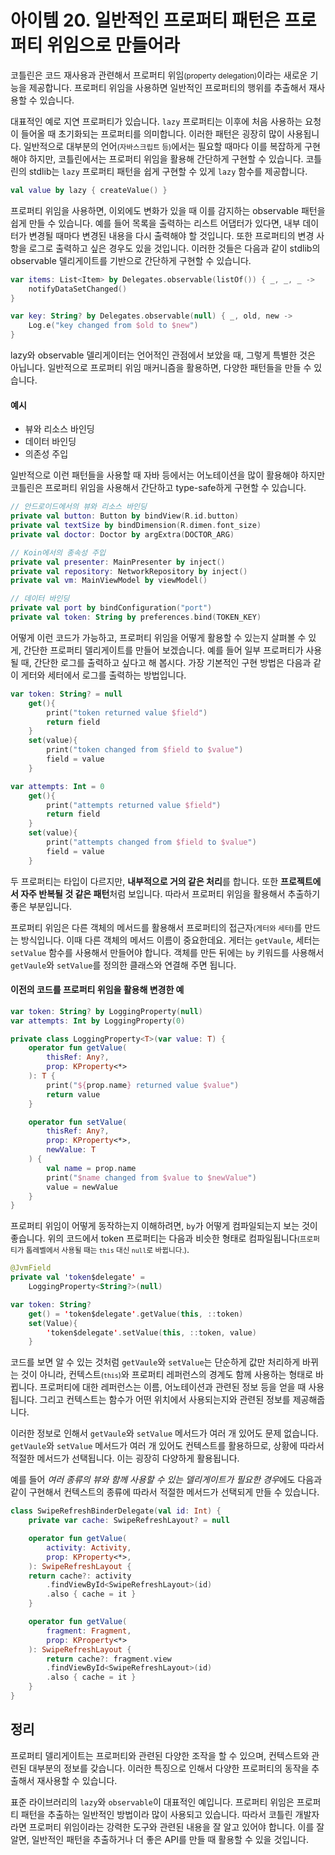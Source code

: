 # 아이템 20. 일반적인 프로퍼티 패턴은 프로퍼티 위임으로 만들어라

코틀린은 코드 재사용과 관련해서 프로퍼티 위임<small>(property delegation)</small>이라는 새로운 기능을 제공합니다. 프로퍼티 위임을 사용하면 일반적인 프로퍼티의 행위를 추출해서 재사용할 수 있습니다.

대표적인 예로 지연 프로퍼티가 있습니다. `lazy` 프로퍼티는 이후에 처음 사용하는 요청이 들어올 때 초기화되는 프로퍼티를 의미합니다. 이러한 패턴은 굉장히 많이 사용됩니다. 일반적으로 대부분의 언어<small>(자바스크립트 등)</small>에서는 필요할 때마다 이를 복잡하게 구현해야 하지만, 코틀린에서는 프로퍼티 위임을 활용해 간단하게 구현할 수 있습니다. 코틀린의 stdlib는 `lazy` 프로퍼티 패턴을 쉽게 구현할 수 있게 `lazy` 함수를 제공합니다.

```kotlin
val value by lazy { createValue() }
```

프로퍼티 위임을 사용하면, 이외에도 변화가 있을 때 이를 감지하는 observable 패턴을 쉽게 만들 수 있습니다. 예를 들어 목록을 출력하는 리스트 어댑터가 있다면, 내부 데이터가 변경될 때마다 변경된 내용을 다시 출력해야 할 것입니다. 또한 프로퍼티의 변경 사항을 로그로 출력하고 싶은 경우도 있을 것입니다. 이러한 것들은 다음과 같이 stdlib의 observable 델리게이트를 기반으로 간단하게 구현할 수 있습니다.

```kotlin
var items: List<Item> by Delegates.observable(listOf()) { _, _, _ ->
    notifyDataSetChanged()
}

var key: String? by Delegates.observable(null) { _, old, new ->
    Log.e("key changed from $old to $new")
}
```

lazy와 observable 델리게이터는 언어적인 관점에서 보았을 때, 그렇게 특별한 것은 아닙니다. 일반적으로 프로퍼티 위임 매커니즘을 활용하면, 다양한 패턴들을 만들 수 있습니다.

#### 예시

- 뷰와 리소스 바인딩
- 데이터 바인딩
- 의존성 주입

일반적으로 이런 패턴들을 사용할 때 자바 등에서는 어노테이션을 많이 활용해야 하지만 코틀린은 프로퍼티 위임을 사용해서 간단하고 type-safe하게 구현할 수 있습니다.

```kotlin
// 안드로이드에서의 뷰와 리소스 바인딩
private val button: Button by bindView(R.id.button)
private val textSize by bindDimension(R.dimen.font_size)
private val doctor: Doctor by argExtra(DOCTOR_ARG)

// Koin에서의 종속성 주입
private val presenter: MainPresenter by inject()
private val repository: NetworkRepository by inject()
private val vm: MainViewModel by viewModel()

// 데이터 바인딩
private val port by bindConfiguration("port")
private val token: String by preferences.bind(TOKEN_KEY)
```

어떻게 이런 코드가 가능하고, 프로퍼티 위임을 어떻게 활용할 수 있는지 살펴볼 수 있게, 간단한 프로퍼티 델리게이트를 만들어 보겠습니다. 예를 들어 일부 프로퍼티가 사용될 때, 간단한 로그를 출력하고 싶다고 해 봅시다. 가장 기본적인 구현 방법은 다음과 같이 게터와 세터에서 로그를 출력하는 방법입니다.

```kotlin
var token: String? = null
	get(){
    	print("token returned value $field")
        return field
    }
    set(value){
    	print("token changed from $field to $value")
        field = value
    }

var attempts: Int = 0
	get(){
    	print("attempts returned value $field")
        return field
    }
    set(value){
    	print("attempts changed from $field to $value")
        field = value
    }
```

두 프로퍼티는 타입이 다르지만, **내부적으로 거의 같은 처리**를 합니다. 또한 **프로젝트에서 자주 반복될 것 같은 패턴**처럼 보입니다. 따라서 프로퍼티 위임을 활용해서 추출하기 좋은 부분입니다.

프로퍼티 위임은 다른 객체의 메서드를 활용해서 프로퍼티의 접근자<small>(게터와 세터)</small>를 만드는 방식입니다. 이때 다른 객체의 메서드 이름이 중요한데요. 게터는 `getVaule`, 세터는 `setValue` 함수를 사용해서 만들어야 합니다. 객체를 만든 뒤에는 `by` 키워드를 사용해서 `getVaule`와 `setValue`를 정의한 클래스와 연결해 주면 됩니다.

#### 이전의 코드를 프로퍼티 위임을 활용해 변경한 예

```kotlin
var token: String? by LoggingProperty(null)
var attempts: Int by LoggingProperty(0)

private class LoggingProperty<T>(var value: T) {
    operator fun getValue(
        thisRef: Any?,
        prop: KProperty<*>
    ): T {
        print("${prop.name} returned value $value")
        return value
    }

    operator fun setValue(
        thisRef: Any?,
        prop: KProperty<*>,
        newValue: T
    ) {
        val name = prop.name
        print("$name changed from $value to $newValue")
        value = newValue
    }
}
```

프로퍼티 위임이 어떻게 동작하는지 이해하려면, `by`가 어떻게 컴파일되는지 보는 것이 좋습니다. 위의 코드에서 token 프로퍼티는 다음과 비슷한 형태로 컴파일됩니다<small>(프로퍼티가 톱레벨에서 사용될 때는 `this` 대신 `null`로 바뀝니다.)</small>.

```kotlin
@JvmField
private val 'token$delegate' = 
	LoggingProperty<String?>(null)

var token: String?
	get() = 'token$delegate'.getValue(this, ::token)
    set(Value){
    	'token$delegate'.setValue(this, ::token, value)
    }
```

코드를 보면 알 수 있는 것처럼 `getVaule`와 `setValue`는 단순하게 값만 처리하게 바뀌는 것이 아니라, 컨텍스트<small>(`this`)</small>와 프로퍼티 레퍼런스의 경계도 함께 사용하는 형태로 바뀝니다. 프로퍼티에 대한 레퍼런스는 이름, 어노테이션과 관련된 정보 등을 얻을 때 사용됩니다. 그리고 컨텍스트는 함수가 어떤 위치에서 사용되는지와 관련된 정보를 제공해줍니다.

이러한 정보로 인해서 `getVaule`와 `setValue` 메서드가 여러 개 있어도 문제 없습니다. `getVaule`와 `setValue` 메서드가 여러 개 있어도 컨텍스트를 활용하므로, 상황에 따라서 적절한 메서드가 선택됩니다. 이는 굉장히 다양하게 활용됩니다.

예를 들어 *여러 종류의 뷰와 함께 사용할 수 있는 델리게이트가 필요한 경우*에도 다음과 같이 구현해서 컨텍스트의 종류에 따라서 적절한 메서드가 선택되게 만들 수 있습니다.

```kotlin
class SwipeRefreshBinderDelegate(val id: Int) {
	private var cache: SwipeRefreshLayout? = null

	operator fun getValue(
		activity: Activity,
		prop: KProperty<*>,
	): SwipeRefreshLayout {
	return cache?: activity
		.findViewById<SwipeRefreshLayout>(id)
		.also { cache = it }
	}

	operator fun getValue(
		fragment: Fragment,
		prop: KProperty<*>
	): SwipeRefreshLayout {
		return cache?: fragment.view
		.findViewById<SwipeRefreshLayout>(id)
		.also { cache = it }
	}
}
```

## 정리

프로퍼티 델리게이트는 프로퍼티와 관련된 다양한 조작을 할 수 있으며, 컨텍스트와 관련된 대부분의 정보를 갖습니다. 이러한 특징으로 인해서 다양한 프로퍼티의 동작을 추출해서 재사용할 수 있습니다.

표준 라이브러리의 `lazy`와 `observable`이 대표적인 예입니다. 프로퍼티 위임은 프로퍼티 패턴을 추출하는 일반적인 방법이라 많이 사용되고 있습니다. 따라서 코틀린 개발자라면 프로퍼티 위임이라는 강력한 도구와 관련된 내용을 잘 알고 있어야 합니다. 이를 잘 알면, 일반적인 패턴을 추출하거나 더 좋은 API를 만들 때 활용할 수 있을 것입니다.